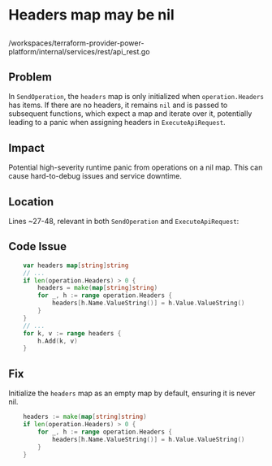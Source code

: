 # Headers map may be nil

##

/workspaces/terraform-provider-power-platform/internal/services/rest/api_rest.go

## Problem

In `SendOperation`, the `headers` map is only initialized when `operation.Headers` has items. If there are no headers, it remains `nil` and is passed to subsequent functions, which expect a map and iterate over it, potentially leading to a panic when assigning headers in `ExecuteApiRequest`.

## Impact

Potential high-severity runtime panic from operations on a nil map. This can cause hard-to-debug issues and service downtime.

## Location

Lines ~27-48, relevant in both `SendOperation` and `ExecuteApiRequest`:

## Code Issue

```go
	var headers map[string]string
	// ...
	if len(operation.Headers) > 0 {
		headers = make(map[string]string)
		for _, h := range operation.Headers {
			headers[h.Name.ValueString()] = h.Value.ValueString()
		}
	}
    // ...
	for k, v := range headers {
		h.Add(k, v)
	}
```

## Fix

Initialize the `headers` map as an empty map by default, ensuring it is never nil. 

```go
	headers := make(map[string]string)
	if len(operation.Headers) > 0 {
		for _, h := range operation.Headers {
			headers[h.Name.ValueString()] = h.Value.ValueString()
		}
	}
```
